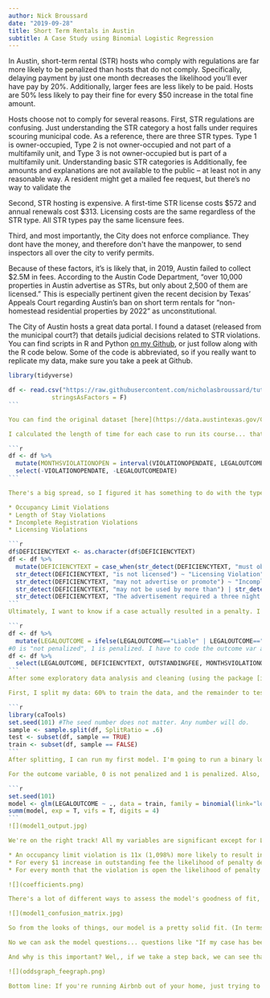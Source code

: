 ```yaml
---
author: Nick Broussard
date: "2019-09-28"
title: Short Term Rentals in Austin
subtitle: A Case Study using Binomial Logistic Regression
---
```


In Austin, short-term rental (STR) hosts who comply with regulations are far more likely to be penalized than hosts that do not comply. Specifically, delaying payment by just one month decreases the likelihood you’ll ever have pay by 20%. Additionally, larger fees are less likely to be paid. Hosts are 50% less likely to pay their fine for every $50 increase in the total fine amount. 

Hosts choose not to comply for several reasons. First, STR regulations are confusing. Just understanding the STR category a host falls under requires scouring municipal code. As a reference, there are three STR types. Type 1 is owner-occupied,  Type 2 is not owner-occupied and not part of a multifamily unit, and Type 3 is not owner-occupied but is part of a multifamily unit.  Understanding basic STR categories is
Additionally, fee amounts and explanations are not available to the public – at least not in any reasonable way.  A resident might get a mailed fee request, but there’s no way to validate the

Second, STR hosting is expensive. A first-time STR license costs \$572 and annual renewals cost \$313.  Licensing costs are the same regardless of the STR type. All STR types pay the same licensure fees. 

Third, and most importantly, the City does not enforce compliance. They dont have the money, and therefore don't have the manpower, to send inspectors all over the city to verify permits. 

Because of these factors, it’s is likely that, in 2019, Austin failed to collect $2.5M in fees. According to the Austin Code Department, “over 10,000 properties in Austin advertise as STRs, but only about 2,500 of them are licensed.”  This is especially pertinent given the recent decision by Texas’ Appeals Court regarding Austin’s ban on short term rentals for “non-homestead residential properties by 2022”  as unconstitutional.

The City of Austin hosts a great data portal. I found a dataset (released from the municipal court?) that details judicial decisions related to STR violations. You can find scripts in R and Python [on my Github](https://github.com/nicholasbroussard/tutorials/tree/master/austin_str_binomial_logistic), or just follow along with the R code below. Some of the code is abbreviated, so if you really want to replicate my data, make sure you take a peek at Github.

````r
library(tidyverse)

df <- read.csv("https://raw.githubusercontent.com/nicholasbroussard/tutorials/master/austin_str_binomial_logistic/austin_str_binomial_logistic.csv",
            stringsAsFactors = F)
```

You can find the original dataset [here](https://data.austintexas.gov/City-Government/Short-Term-Rental-Legal-Outcomes/xfmy-m22z)

I calculated the length of time for each case to run its course... that is, the time from a case being opened to finally being closed.  

```r 
df <- df %>% 
  mutate(MONTHSVIOLATIONOPEN = interval(VIOLATIONOPENDATE, LEGALOUTCOMEDATE)%/%months(1)) %>%
  select(-VIOLATIONOPENDATE, -LEGALOUTCOMEDATE)
```

There's a big spread, so I figured it has something to do with the type of case. There are generally four types of violations that lead to a case: 

* Occupancy Limit Violations
* Length of Stay Violations
* Incomplete Registration Violations
* Licensing Violations

```r 
df$DEFICIENCYTEXT <- as.character(df$DEFICIENCYTEXT)
df <- df %>%
  mutate(DEFICIENCYTEXT = case_when(str_detect(DEFICIENCYTEXT, "must obtain a license")
  str_detect(DEFICIENCYTEXT, "is not licensed") ~ "Licensing Violation",
  str_detect(DEFICIENCYTEXT, "may not advertise or promote") ~ "Incomplete Registration Violation",
  str_detect(DEFICIENCYTEXT, "may not be used by more than") | str_detect(DEFICIENCYTEXT, "may not include the rental of less than") | str_detect(DEFICIENCYTEXT, "16 people") ~ "Occupancy Limit Violation",
  str_detect(DEFICIENCYTEXT, "The advertisement required a three night minimum stay") ~ "Length of Stay Violation"))
```
Ultimately, I want to know if a case actually resulted in a penalty. I can then dig into the weeds regarding why certain cases are penalized while others aren't.

```r
df <- df %>%
  mutate(LEGALOUTCOME = ifelse(LEGALOUTCOME=="Liable" | LEGALOUTCOME=="Closed due to Judicial / Admin Action", 0, 1))
#0 is "not penalized", 1 is penalized. I have to code the outcome var as 0/1 for the glm().
df <- df %>%
  select(LEGALOUTCOME, DEFICIENCYTEXT, OUTSTANDINGFEE, MONTHSVIOLATIONOPEN)
```
After some exploratory data analysis and cleaning (using the package [inspectdf](https://github.com/alastairrushworth/inspectdf)... so awesome!) I can move into my predictive modeling phase. 

First, I split my data: 60% to train the data, and the remainder to test data. The R package [caTools](https://rdrr.io/cran/caTools/man/sample.split.html) works like a charm.  

```r 
library(caTools)
set.seed(101) #The seed number does not matter. Any number will do.
sample <- sample.split(df, SplitRatio = .6)
test <- subset(df, sample == TRUE)
train <- subset(df, sample == FALSE)
```
After splitting, I can run my first model. I'm going to run a binary logistic regression, with the case's legal outcome as my dependent variable. 

For the outcome variable, 0 is not penalized and 1 is penalized. Also, the reference category for DEFICIENCYTEXT is RegistrationViolation.

```r 
set.seed(101)
model <- glm(LEGALOUTCOME ~ ., data = train, family = binomial(link="logit")) 
summ(model, exp = T, vifs = T, digits = 4)
```
![](model1_output.jpg)

We're on the right track! All my variables are significant except for Licensing Violation. Based on the exponentiated coefficients (which gives odds instead of log odds), we find...

* An occupancy limit violation is 11x (1,098%) more likely to result in a penalty than an incomplete registration violation.
* For every $1 increase in outstanding fee the likelihood of penalty decreases by 1% (1-.989).
* For every month that the violation is open the likelihood of penalty decreases by 19% (1-.81).

![](coefficients.png)

There's a lot of different ways to assess the model's goodness of fit, including AIC, residual analysis, and the ROC curve, but I find a basic confusion matrix to be the easiest to understand. 

![](model1_confusion_matrix.jpg)

So from the looks of things, our model is a pretty solid fit. (In terms of logistic regression, our model minimizes the deviation between the outcome variables and the predictor)

No we can ask the model questions... questions like "If my case has been opened for six months, is it likely that I'll ever have to pay anything?" Answer: No. Or, "If I owe $900, is it likely that I'll get to walk away without paying a dime?" Answer: Yes.

And why is this important? Wel,, if we take a step back, we can see that the City of Austin has lost a considerable amount of money because of it's inability to prosecute expediently. Cases that are open for more than five months and fines in the 50th percentile have a low likelihoodof ever being paid. 

![](oddsgraph_feegraph.png)

Bottom line: If you're running Airbnb out of your home, just trying to make a little extra cash, and you get fined by the City - odds are that you'll ultimately have to pay the fine. But if you're a big conglomerate running lots of Airbnb's illegally out of a condominum complex and you have the legal support to seek judicial delays... you'll probably never pay a penny.